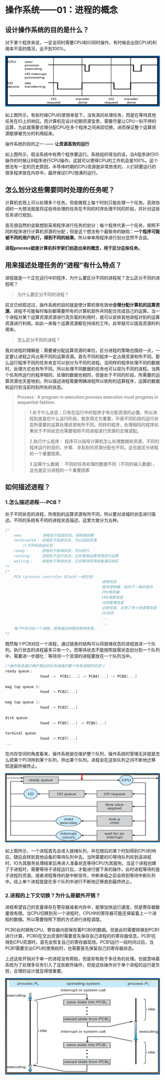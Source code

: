 # 操作系统——01：进程的概念

## 设计操作系统的目的是什么？

对于某个程序来说，一定会同时需要CPU和IO同时操作，有时候会出现CPU的利用率不高的情况，达不到100%。

![Local Picture](Pics/OS_chapter3/OS01-01.png "Local Picture")

如上图所示，有些时候CPU的使用率低下，没有真的处理任务，而是在等待其他任务在IO上的响应。而计算机在设计初期资源宝贵，需要尽量让CPU一刻不停的运算，为此就需要合理分配CPU在多个程序之间来回切换，进而保证整个运算资源能够被充分的利用起来。

操作系统的目的之一 —— **让资源高效的运行**

如上图所示，假设系统中有两个程序要运行。系统组织得当的话，当A程序进行IO操作的时候让B程序进行CPU操作。这就可以使得CPU的工作机会是100%。这个想法有一定的历史原因，半导体时期的CPU资源是非常昂贵的，人们将要运行的很多程序放在内存中，最终保证CPU饱满的运行。

## 怎么划分这些需要同时处理的任务呢？

计算机宏观上可以处理多个任务，但是微观上每个时刻只能处理一个任务。高效协调的一大想法就是将这些待处理的任务在不同的时序处理不同的阶段，并针对这些任务进行规划。

首先很自然的会联想到采用程序进行任务的划分：每个程序代表一个任务，按照不同的程序进行计算机资源的分配；但是这个想法有个最致命的缺陷：**一个程序可能被不同的用户执行，得到不同的结果**。所以单单用程序进行划分显然不合适。

**进程process就是计算机科学家们创造出来的概念，用于区分这些任务。**

## 用来描述处理任务的“进程”有什么特点？

进程就是一个正在运行中的程序，为什么要区分不同的进程呢？怎么区分不同的进程呢？

> 为什么要区分不同的进程？

前文已经叙述过，操作系统的目的就是使计算机够有效地**合理分配计算机的运算资源**。进程不可能每时每刻都需要所有的计算机部件共同配合完成自己的运算。当一个进程对某个运算资源资源进行高负载的利用时，就可以安排其他进程对别的运算资源进行利用。如此一来每个运算资源都在持续的工作。此举就可以提高资源的利用率。

> 怎么区分不同的进程？

我对进程的理解是：需要被分配运算资源的单位，区分进程的策略也围绕一点，一定要让进程之间占用不同的运算资源。首先不同的程序一定占用资源有所不同。那么运行程序不同的任务肯定可以划分为不同的进程。当同样的程序处理不同的数据时，处理方式也有所不同。所以处理不同数据的任务也可以视为不同的进程。当两个任务所运行的程序相同，处理的数据也相同，但是处于不同的阶段，所需要的运算资源也天差地别。所以描述进程需要明确进程所以依附的运算程序，运算的数据和运行到当前时刻所处的状态。

> Process : A program in execution;process execution must progress in sequential fashion.
>
> > 1.处于什么状态；只有在运行中的程序才有分配资源的必要。所以进程到底是在什么运行阶段，就变得尤为重要，毕竟不同阶段的运行状态所需要的运算处理资源有所不同。同样的程序，处理相同的程序如果处于不同状态也需要按照不同进程进行资源的合理调配。
> >
> > 2.执行什么程序： 程序可以指导计算机怎么处理数据和资源，不同的程序运行的目的、步骤、涉及到的资源分配也不同。这也是区分进程的一个重要因素。
> >
> > 3.运算什么数据： 不同的任务处理的数据不同（不同的输入数据），这也是区分进程的一个重要因素

## 如何描述进程？

### 1.怎么描述进程---PCB？

处于不同状态的进程，所用到的运算资源有所不同，所以要对进城的状态进行描述。不同的系统有不同的进程状态描述，这里大致分为五种。

```c
/*
    new:		 进程处于起始状态，刚刚被创建
    terminated：	进程处于结束状态，可以回收资源
        //不同系统由区别
    ready：		进程处于就绪状态，可以执行
    running：	进程处于运行状态，正在使用运算资源进行运算
    waiting：	进程处于等待状态，正在等待资源或者通讯响应
*/
/*
	PCB (process controler Block)一般包含: 
                                            进程状态
                                            程序控制器，指向下一条的指令
                                            CPU寄存器
                                            CPU调度信息
                                            内存管理信息
                                            记账信息，占用了多少资源等信息
                                            IO信息
											...
											...
	每个PCB对应一个进程，用来描述进程的各种信息。
*/
```

既然每个PCB对应一个进程，通过链表的结构可以将就绪状态的进程放进一个队列。执行状态的进程最多只有一个。而等待状态不能按照就需状态划分到一个队列中，需要进一步细化：等待同一个资源的进程要放在一个队列当中。

```c
/*操作系统通过维护类似的队列来维护整个所有进程的状态*/
ready queue：
    			head ->  PCB1[...] -> PCB4[...] -> PCB8[...]

mag tap queue 0:
				head -> PCB2[...]
                    
mag tap queue 1:
				head -> PCB3[...]

disk queue:
				head -> PCB5[...] -> PCB6[...]

terminal queue 
				head -> PCB7[...]
...
```

在内存空间的角度看来，操作系统是在维护整个队列，操作系统的管理无非就是怎么把某个PCB拎到某个队列，拎出某个队列。进程会在这些队列之间不断地迁移知道最终被终止。

![Local Picture](Pics/OS_chapter3/OS01-02.png "Local Picture")

如上图所示，一个进程首先会进入就绪队列，并在随后的某个时刻得到CPU的响应。随后会转到其他设备的等待队列中去。当所需要的IO等待队列轮到该进程时，IO为其服务处理结束后再进入准备状态等待CPU为其服务。当这个进程创建了子进程时，需要等待子进程运行后，才能进行接下来的操作，此时进程等待的是子进程的资源。或者进程等待的是中断信号，中断来临之前会转到等待中断队列中。综上单个进程就是在多个队列中进行不断地迁移直到最终终止。

### 2.进程的上下文切换？为什么是额外开销？

进程希望自己的变量保存在寄存器或者内存中，能够加快运行速度，但是寄存器数量很有限。当CPU切换到另一个进程时，CPU中的寄存器可能还保留着上一个进程的数据。所以需要按照下图的方式进行进程调度。

PCB0此时拥有CPU，寄存器内部保存着PCB0的数据。但是此时需要转换到PCB1进行计算，PCB0在交出资源时需要首先保存自己进程的的寄存器信息。PCB1在得到CPU资源时，首先会恢复自己的寄存器现场。PCB1运行一段时间过后，当PCB1需要交出CPU的使用权时，也需要首先保留自己的寄存器状态。

上述这些开销对于单一的进程没有帮助，但是却有助于多任务的处理。也就意味着系统为了处理多任务引入了这些额外操作，但是这些操作对于单个进程的运行是负担，合理的设计就显得很重要。

![Local Picture](Pics/OS_chapter3/OS01-03.png "Local Picture")
